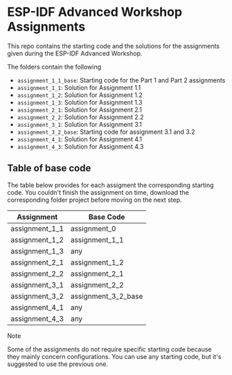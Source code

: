 # ESP-IDF Advanced Workshop Assignments

This repo contains the starting code and the solutions for the assignments given during the ESP-IDF Advanced Workshop. 

The folders contain the following

* `assignment_1_1_base`: Starting code for the Part 1 and Part 2 assignments
* `assignment_1_1`: Solution for Assignment 1.1
* `assignment_1_2`: Solution for Assignment 1.2
* `assignment_1_3`: Solution for Assignment 1.3
* `assignment_2_1`: Solution for Assignment 2.1
* `assignment_2_2`: Solution for Assignment 2.2
* `assignment_3_1`: Solution for Assignment 3.1
* `assignment_3_2_base`: Starting code for assignment 3.1 and 3.2
* `assignment_4_1`: Solution for Assignment 4.1
* `assignment_4_3`: Solution for Assignment 4.3


## Table of base code

The table below provides for each assigment the corresponding starting code. You couldn't finish the assignment on time, download the corresponding folder project before moving on the next step. 


| Assignment         | Base Code          |
|--------------------|--------------------|
| assignment_1_1     | assignment_0       |
| assignment_1_2     | assignment_1_1     |
| assignment_1_3     | any                |
| assignment_2_1     | assignment_1_2     |
| assignment_2_2     | assignment_2_1     |
| assignment_3_1     | assignment_2_2     |
| assignment_3_2     | assignment_3_2_base|
| assignment_4_1     | any                |
| assignment_4_3     | any                |


> [!NOTE]
> Some of the assignments do not require specific starting code because they mainly concern configurations. You can use any starting code, but it's suggested to use the previous one. 
